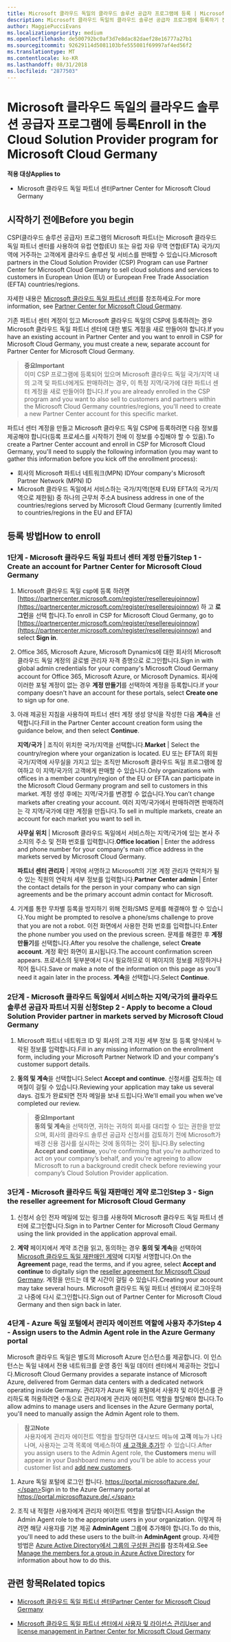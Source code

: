 ```yaml
---
title: Microsoft 클라우드 독일의 클라우드 솔루션 공급자 프로그램에 등록 | Microsoft 클라우드 독일 파트너 센터
description: Microsoft 클라우드 독일의 클라우드 솔루션 공급자 프로그램에 등록하기 전에 CSP 프로그램 요구 사항에 대해 자세히 알아보세요.
author: MaggiePucciEvans
ms.localizationpriority: medium
ms.openlocfilehash: de500792bc0af3d7e8dac82daef28e16777a27b1
ms.sourcegitcommit: 92629114d5081103bfe555081f69997af4ed56f2
ms.translationtype: MT
ms.contentlocale: ko-KR
ms.lasthandoff: 08/31/2018
ms.locfileid: "2877503"
---
```

# <a name="enroll-in-the-cloud-solution-provider-program-for-microsoft-cloud-germany"></a><span data-ttu-id="22c78-103">Microsoft 클라우드 독일의 클라우드 솔루션 공급자 프로그램에 등록</span><span class="sxs-lookup"><span data-stu-id="22c78-103">Enroll in the Cloud Solution Provider program for Microsoft Cloud Germany</span></span>

**<span data-ttu-id="22c78-104">적용 대상</span><span class="sxs-lookup"><span data-stu-id="22c78-104">Applies to</span></span>**

-  <span data-ttu-id="22c78-105">Microsoft 클라우드 독일 파트너 센터</span><span class="sxs-lookup"><span data-stu-id="22c78-105">Partner Center for Microsoft Cloud Germany</span></span>

## <a name="before-you-begin"></a><span data-ttu-id="22c78-106">시작하기 전에</span><span class="sxs-lookup"><span data-stu-id="22c78-106">Before you begin</span></span>

<span data-ttu-id="22c78-107">CSP(클라우드 솔루션 공급자) 프로그램의 Microsoft 파트너는 Microsoft 클라우드 독일 파트너 센터를 사용하여 유럽 연합(EU) 또는 유럽 자유 무역 연합(EFTA) 국가/지역에 거주하는 고객에게 클라우드 솔루션 및 서비스를 판매할 수 있습니다.</span><span class="sxs-lookup"><span data-stu-id="22c78-107">Microsoft partners in the Cloud Solution Provider (CSP) Program can use Partner Center for Microsoft Cloud Germany to sell cloud solutions and services to customers in European Union (EU) or European Free Trade Association (EFTA) countries/regions.</span></span>

<span data-ttu-id="22c78-108">자세한 내용은 [Microsoft 클라우드 독일 파트너 센터](partner-center-for-microsoft-cloud-germany.md)를 참조하세요.</span><span class="sxs-lookup"><span data-stu-id="22c78-108">For more information, see [Partner Center for Microsoft Cloud Germany](partner-center-for-microsoft-cloud-germany.md).</span></span>

<span data-ttu-id="22c78-109">기존 파트너 센터 계정이 있고 Microsoft 클라우드 독일의 CSP에 등록하려는 경우 Microsoft 클라우드 독일 파트너 센터에 대한 별도 계정을 새로 만들어야 합니다.</span><span class="sxs-lookup"><span data-stu-id="22c78-109">If you have an existing account in Partner Center and you want to enroll in CSP for Microsoft Cloud Germany, you must create a new, separate account for Partner Center for Microsoft Cloud Germany.</span></span>

>**<span data-ttu-id="22c78-110">중요</span><span class="sxs-lookup"><span data-stu-id="22c78-110">Important</span></span>**<br>
<span data-ttu-id="22c78-111">이미 CSP 프로그램에 등록되어 있으며 Microsoft 클라우드 독일 국가/지역 내의 고객 및 파트너에게도 판매하려는 경우, 이 특정 지역/국가에 대한 파트너 센터 계정을 새로 만들어야 합니다.</span><span class="sxs-lookup"><span data-stu-id="22c78-111">If you are already enrolled in the CSP program and you want to also sell to customers and partners within the Microsoft Cloud Germany countries/regions, you'll need to create a new Partner Center account for this specific market.</span></span>  

<span data-ttu-id="22c78-112">파트너 센터 계정을 만들고 Microsoft 클라우드 독일 CSP에 등록하려면 다음 정보를 제공해야 합니다(등록 프로세스를 시작하기 전에 이 정보를 수집해야 할 수 있음).</span><span class="sxs-lookup"><span data-stu-id="22c78-112">To create a Partner Center account and enroll in CSP for Microsoft Cloud Germany, you'll need to supply the following information (you may want to gather this information before you kick off the enrollment process):</span></span>

-  <span data-ttu-id="22c78-113">회사의 Microsoft 파트너 네트워크(MPN) ID</span><span class="sxs-lookup"><span data-stu-id="22c78-113">Your company's Microsoft Partner Network (MPN) ID</span></span> 
-  <span data-ttu-id="22c78-114">Microsoft 클라우드 독일에서 서비스하는 국가/지역(현재 EU와 EFTA의 국가/지역으로 제한됨) 중 하나의 근무처 주소</span><span class="sxs-lookup"><span data-stu-id="22c78-114">A business address in one of the countries/regions served by Microsoft Cloud Germany (currently limited to countries/regions in the EU and EFTA)</span></span> 

## <a name="how-to-enroll"></a><span data-ttu-id="22c78-115">등록 방법</span><span class="sxs-lookup"><span data-stu-id="22c78-115">How to enroll</span></span> 

### <a name="step-1---create-an-account-for-partner-center-for-microsoft-cloud-germany"></a><span data-ttu-id="22c78-116">1단계 - Microsoft 클라우드 독일 파트너 센터 계정 만들기</span><span class="sxs-lookup"><span data-stu-id="22c78-116">Step 1 - Create an account for Partner Center for Microsoft Cloud Germany</span></span> 

1.  <span data-ttu-id="22c78-117">Microsoft 클라우드 독일 csp에 등록 하려면 [https://partnercenter.microsoft.com/register/resellereujoinnow](https://partnercenter.microsoft.com/register/resellereujoinnow) 하 고 **로그인**을 선택 합니다.</span><span class="sxs-lookup"><span data-stu-id="22c78-117">To enroll in CSP for Microsoft Cloud Germany, go to [https://partnercenter.microsoft.com/register/resellereujoinnow](https://partnercenter.microsoft.com/register/resellereujoinnow) and select **Sign in**.</span></span> 

2.  <span data-ttu-id="22c78-118">Office 365, Microsoft Azure, Microsoft Dynamics에 대한 회사의 Microsoft 클라우드 독일 계정의 글로벌 관리자 자격 증명으로 로그인합니다.</span><span class="sxs-lookup"><span data-stu-id="22c78-118">Sign in with global admin credentials for your company's Microsoft Cloud Germany account for Office 365, Microsoft Azure, or Microsoft Dynamics.</span></span> <span data-ttu-id="22c78-119">회사에 이러한 포털 계정이 없는 경우 **계정 만들기**를 선택하여 계정을 등록합니다.</span><span class="sxs-lookup"><span data-stu-id="22c78-119">If your company doesn't have an account for these portals, select **Create one** to sign up for one.</span></span>

3.  <span data-ttu-id="22c78-120">아래 제공된 지침을 사용하여 파트너 센터 계정 생성 양식을 작성한 다음 **계속**을 선택합니다.</span><span class="sxs-lookup"><span data-stu-id="22c78-120">Fill in the Partner Center account creation form using the guidance below, and then select **Continue**.</span></span>   

    <span data-ttu-id="22c78-121">**지역/국가** | 조직이 위치한 국가/지역을 선택합니다.</span><span class="sxs-lookup"><span data-stu-id="22c78-121">**Market** | Select the country/region where your organization is located.</span></span> <span data-ttu-id="22c78-122">EU 또는 EFTA의 회원 국가/지역에 사무실을 가지고 있는 조직만 Microsoft 클라우드 독일 프로그램에 참여하고 이 지역/국가의 고객에게 판매할 수 있습니다.</span><span class="sxs-lookup"><span data-stu-id="22c78-122">Only organizations with offices in a member country/region of the EU or EFTA can participate in the Microsoft Cloud Germany program and sell to customers in this market.</span></span> <span data-ttu-id="22c78-123">계정 생성 후에는 지역/국가를 변경할 수 없습니다.</span><span class="sxs-lookup"><span data-stu-id="22c78-123">You can’t change markets after creating your account.</span></span> <span data-ttu-id="22c78-124">여러 지역/국가에서 판매하려면 판매하려는 각 지역/국가에 대한 계정을 만듭니다.</span><span class="sxs-lookup"><span data-stu-id="22c78-124">To sell in multiple markets, create an account for each market you want to sell in.</span></span>

    <span data-ttu-id="22c78-125">**사무실 위치** | Microsoft 클라우드 독일에서 서비스하는 지역/국가에 있는 본사 주소지의 주소 및 전화 번호를 입력합니다.</span><span class="sxs-lookup"><span data-stu-id="22c78-125">**Office location** | Enter the address and phone number for your company's main office address in the markets served by Microsoft Cloud Germany.</span></span>

    <span data-ttu-id="22c78-126">**파트너 센터 관리자** | 계약에 서명하고 Microsoft의 기본 계정 관리자 연락처가 될 수 있는 직원의 연락처 세부 정보를 입력합니다.</span><span class="sxs-lookup"><span data-stu-id="22c78-126">**Partner Center admin** | Enter the contact details for the person in your company who can sign agreements and be the primary account admin contact for Microsoft.</span></span> 

4.  <span data-ttu-id="22c78-127">기계를 통한 무차별 등록을 방지하기 위해 전화/SMS 문제를 해결해야 할 수 있습니다.</span><span class="sxs-lookup"><span data-stu-id="22c78-127">You might be prompted to resolve a phone/sms challenge to prove that you are not a robot.</span></span> <span data-ttu-id="22c78-128">이전 화면에서 사용한 전화 번호를 입력합니다.</span><span class="sxs-lookup"><span data-stu-id="22c78-128">Enter the phone number you used on the previous screen.</span></span> <span data-ttu-id="22c78-129">문제를 해결한 후 **계정 만들기**를 선택합니다.</span><span class="sxs-lookup"><span data-stu-id="22c78-129">After you resolve the challenge, select **Create account**.</span></span> <span data-ttu-id="22c78-130">계정 확인 화면이 표시됩니다.</span><span class="sxs-lookup"><span data-stu-id="22c78-130">The account confirmation screen appears.</span></span> <span data-ttu-id="22c78-131">프로세스의 뒷부분에서 다시 필요하므로 이 페이지의 정보를 저장하거나 적어 둡니다.</span><span class="sxs-lookup"><span data-stu-id="22c78-131">Save or make a note of the information on this page as you'll need it again later in the process.</span></span> <span data-ttu-id="22c78-132">**계속**을 선택합니다.</span><span class="sxs-lookup"><span data-stu-id="22c78-132">Select **Continue**.</span></span>

### <a name="step-2---apply-to-become-a-cloud-solution-provider-partner-in-markets-served-by-microsoft-cloud-germany"></a><span data-ttu-id="22c78-133">2단계 - Microsoft 클라우드 독일에서 서비스하는 지역/국가의 클라우드 솔루션 공급자 파트너 지원 신청</span><span class="sxs-lookup"><span data-stu-id="22c78-133">Step 2 - Apply to become a Cloud Solution Provider partner in markets served by Microsoft Cloud Germany</span></span> 

1.  <span data-ttu-id="22c78-134">Microsoft 파트너 네트워크 ID 및 회사의 고객 지원 세부 정보 등 등록 양식에서 누락된 정보를 입력합니다.</span><span class="sxs-lookup"><span data-stu-id="22c78-134">Fill in any missing information on the enrollment form, including your Microsoft Partner Network ID and your company's customer support details.</span></span> 

2.  <span data-ttu-id="22c78-135">**동의 및 계속**을 선택합니다.</span><span class="sxs-lookup"><span data-stu-id="22c78-135">Select **Accept and continue**.</span></span> <span data-ttu-id="22c78-136">신청서를 검토하는 데 며칠이 걸릴 수 있습니다.</span><span class="sxs-lookup"><span data-stu-id="22c78-136">Reviewing your application may take us several days.</span></span> <span data-ttu-id="22c78-137">검토가 완료되면 전자 메일을 보내 드립니다.</span><span class="sxs-lookup"><span data-stu-id="22c78-137">We'll email you when we've completed our review.</span></span>

    >**<span data-ttu-id="22c78-138">중요</span><span class="sxs-lookup"><span data-stu-id="22c78-138">Important</span></span>**<br>
    <span data-ttu-id="22c78-139">**동의 및 계속**을 선택하면, 귀하는 귀하의 회사를 대리할 수 있는 권한을 받았으며, 회사의 클라우드 솔루션 공급자 신청서를 검토하기 전에 Microsoft가 배경 신용 검사를 실시하는 것에 동의하는 것이 됩니다.</span><span class="sxs-lookup"><span data-stu-id="22c78-139">By selecting **Accept and continue**, you're confirming that you're authorized to act on your company’s behalf, and you're agreeing to allow Microsoft to run a background credit check before reviewing your company’s Cloud Solution Provider application.</span></span>

### <a name="step-3---sign-the-reseller-agreement-for-microsoft-cloud-germany"></a><span data-ttu-id="22c78-140">3단계 - Microsoft 클라우드 독일 재판매인 계약 로그인</span><span class="sxs-lookup"><span data-stu-id="22c78-140">Step 3 - Sign the reseller agreement for Microsoft Cloud Germany</span></span> 

1. <span data-ttu-id="22c78-141">신청서 승인 전자 메일에 있는 링크를 사용하여 Microsoft 클라우드 독일 파트너 센터에 로그인합니다.</span><span class="sxs-lookup"><span data-stu-id="22c78-141">Sign in to Partner Center for Microsoft Cloud Germany using the link provided in the application approval email.</span></span> 

2. <span data-ttu-id="22c78-142">**계약** 페이지에서 계약 조건을 읽고, 동의하는 경우 **동의 및 계속**을 선택하여 [Microsoft 클라우드 독일 재판매인 계약](https://go.microsoft.com/fwlink/p/?linkid=831385)에 디지털 서명합니다.</span><span class="sxs-lookup"><span data-stu-id="22c78-142">On the **Agreement** page, read the terms, and if you agree, select **Accept and continue** to digitally sign the [reseller agreement for Microsoft Cloud Germany](https://go.microsoft.com/fwlink/p/?linkid=831385).</span></span> <span data-ttu-id="22c78-143">계정을 만드는 데 몇 시간이 걸릴 수 있습니다.</span><span class="sxs-lookup"><span data-stu-id="22c78-143">Creating your account may take several hours.</span></span> <span data-ttu-id="22c78-144">Microsoft 클라우드 독일 파트너 센터에서 로그아웃하고 나중에 다시 로그인합니다.</span><span class="sxs-lookup"><span data-stu-id="22c78-144">Sign out of Partner Center for Microsoft Cloud Germany and then sign back in later.</span></span>

### <a name="step-4---assign-users-to-the-admin-agent-role-in-the-azure-germany-portal"></a><span data-ttu-id="22c78-145">4단계 - Azure 독일 포털에서 관리자 에이전트 역할에 사용자 추가</span><span class="sxs-lookup"><span data-stu-id="22c78-145">Step 4 - Assign users to the Admin Agent role in the Azure Germany portal</span></span> 

<span data-ttu-id="22c78-146">Microsoft 클라우드 독일은 별도의 Microsoft Azure 인스턴스를 제공합니다. 이 인스턴스는 독일 내에서 전용 네트워크를 운영 중인 독일 데이터 센터에서 제공하는 것입니다.</span><span class="sxs-lookup"><span data-stu-id="22c78-146">Microsoft Cloud Germany provides a separate instance of Microsoft Azure, delivered from German data centers with a dedicated network operating inside Germany.</span></span> <span data-ttu-id="22c78-147">관리자가 Azure 독일 포털에서 사용자 및 라이선스를 관리하도록 허용하려면 수동으로 관리자에게 관리자 에이전트 역할을 할당해야 합니다.</span><span class="sxs-lookup"><span data-stu-id="22c78-147">To allow admins to manage users and licenses in the Azure Germany portal, you'll need to manually assign the Admin Agent role to them.</span></span>

>**<span data-ttu-id="22c78-148">참고</span><span class="sxs-lookup"><span data-stu-id="22c78-148">Note</span></span>**<br>
<span data-ttu-id="22c78-149">사용자에게 관리자 에이전트 역할을 할당하면 대시보드 메뉴에 **고객** 메뉴가 나타나며, 사용자는 고객 목록에 액세스하여 [새 고객을 추가](add-a-new-customer.md)할 수 있습니다.</span><span class="sxs-lookup"><span data-stu-id="22c78-149">After you assign users to the Admin Agent role, the **Customers** menu will appear in your Dashboard menu and you'll be able to access your customer list and [add new customers](add-a-new-customer.md).</span></span>   

1.  <span data-ttu-id="22c78-150">Azure 독일 포털에 로그인 합니다. https://portal.microsoftazure.de/.</span><span class="sxs-lookup"><span data-stu-id="22c78-150">Sign in to the Azure Germany portal at https://portal.microsoftazure.de/.</span></span>

2.  <span data-ttu-id="22c78-151">조직 내 적절한 사용자에게 관리자 에이전트 역할을 할당합니다.</span><span class="sxs-lookup"><span data-stu-id="22c78-151">Assign the Admin Agent role to the appropriate users in your organization.</span></span> <span data-ttu-id="22c78-152">이렇게 하려면 해당 사용자를 기본 제공 **AdminAgent** 그룹에 추가해야 합니다.</span><span class="sxs-lookup"><span data-stu-id="22c78-152">To do this, you'll need to add these users to the built-in **AdminAgent** group.</span></span> <span data-ttu-id="22c78-153">자세한 방법은 [Azure Active Directory에서 그룹의 구성원 관리](https://docs.microsoft.com/azure/active-directory/active-directory-groups-members-azure-portal)를 참조하세요.</span><span class="sxs-lookup"><span data-stu-id="22c78-153">See [Manage the members for a group in Azure Active Directory](https://docs.microsoft.com/azure/active-directory/active-directory-groups-members-azure-portal) for information about how to do this.</span></span>
 

## <a name="related-topics"></a><span data-ttu-id="22c78-154">관련 항목</span><span class="sxs-lookup"><span data-stu-id="22c78-154">Related topics</span></span>

-  [<span data-ttu-id="22c78-155">Microsoft 클라우드 독일 파트너 센터</span><span class="sxs-lookup"><span data-stu-id="22c78-155">Partner Center for Microsoft Cloud Germany</span></span>](partner-center-for-microsoft-cloud-germany.md)

-  [<span data-ttu-id="22c78-156">Microsoft 클라우드 독일 파트너 센터에서 사용자 및 라이선스 관리</span><span class="sxs-lookup"><span data-stu-id="22c78-156">User and license management in Partner Center for Microsoft Cloud Germany</span></span>](user-management-in-partner-center-for-microsoft-cloud-germany.md)


